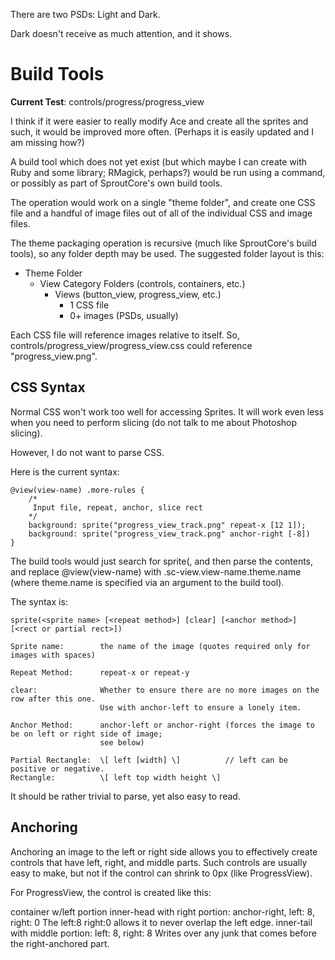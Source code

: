 There are two PSDs: Light and Dark.

Dark doesn't receive as much attention, and it shows.

Build Tools
===========
**Current Test**: controls/progress/progress_view

I think if it were easier to really modify Ace and create all the sprites and such,
it would be improved more often. (Perhaps it is easily updated and I am missing how?)

A build tool which does not yet exist (but which maybe I can create with Ruby and
some library; RMagick, perhaps?) would be run using a command, or possibly as part
of SproutCore's own build tools.

The operation would work on a single "theme folder", and create one CSS file and a
handful of image files out of all of the individual CSS and image files.

The theme packaging operation is recursive (much like SproutCore's build tools), so
any folder depth may be used. The suggested folder layout is this:

* Theme Folder
	* View Category Folders (controls, containers, etc.)
		* Views (button\_view, progress\_view, etc.)
			* 1 CSS file
			* 0+ images (PSDs, usually)

Each CSS file will reference images relative to itself. So, controls/progress\_view/progress_view.css
could reference "progress\_view.png".

CSS Syntax
----------
Normal CSS won't work too well for accessing Sprites. It will work even less when
you need to perform slicing (do not talk to me about Photoshop slicing).

However, I do not want to parse CSS.

Here is the current syntax:

	@view(view-name) .more-rules {
		/*
		 Input file, repeat, anchor, slice rect
		*/
		background: sprite("progress_view_track.png" repeat-x [12 1]);
		background: sprite("progress_view_track.png" anchor-right [-8])
	}

The build tools would just search for sprite(, and then parse the contents, and replace @view(view-name)
with .sc-view.view-name.theme.name (where theme.name is specified via an argument to the build tool).

The syntax is:

	sprite(<sprite name> [<repeat method>] [clear] [<anchor method>] [<rect or partial rect>])
	
	Sprite name: 		the name of the image (quotes required only for images with spaces)
	
	Repeat Method:		repeat-x or repeat-y
	
	clear:				Whether to ensure there are no more images on the row after this one.
						Use with anchor-left to ensure a lonely item.
	
	Anchor Method:		anchor-left or anchor-right (forces the image to be on left or right side of image;
						see below)
						
	Partial Rectangle: 	\[ left [width] \]			// left can be positive or negative.
	Rectangle:		   	\[ left top width height \]

It should be rather trivial to parse, yet also easy to read.

Anchoring
---------
Anchoring an image to the left or right side allows you to effectively create controls that have left,
right, and middle parts. Such controls are usually easy to make, but not if the control can shrink to
0px (like ProgressView).

For ProgressView, the control is created like this:

container w/left portion
	inner-head with right portion: anchor-right, left: 8, right: 0
		The left:8 right:0 allows it to never overlap the left edge.
	inner-tail with middle portion: left: 8, right: 8
		Writes over any junk that comes before the right-anchored part.

	